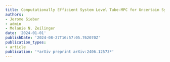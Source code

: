 ```yaml
---
title: Computationally Efficient System Level Tube-MPC for Uncertain Systems
authors:
- Jerome Sieber
- admin
- Melanie N. Zeilinger
date: '2024-01-01'
publishDate: '2024-08-27T16:57:05.762070Z'
publication_types:
- article
publication: '*arXiv preprint arXiv:2406.12573*'
---
```

